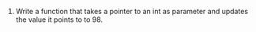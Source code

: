 1. Write a function that takes a pointer to an int as parameter and updates the value it points to to 98.